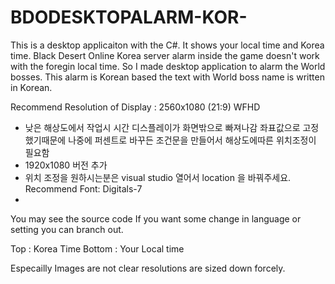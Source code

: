 # BDODESKTOPALARM-KOR-

This is a desktop applicaiton with the C#.
It shows your local time and Korea time.
Black Desert Online Korea server alarm inside the game doesn't work with the foregin local time.
So I made desktop application to alarm the World bosses.
This alarm is Korean based the text with World boss name is written in Korean.

Recommend Resolution of Display : 2560x1080 (21:9) WFHD
* 낮은 해상도에서 작업시 시간 디스플레이가 화면밖으로 빠져나감 좌표값으로 고정했기때문에 나중에 퍼센트로 바꾸든 조건문을 만들어서 해상도에따른 위치조정이 필요함
* 1920x1080 버전 추가 
* 위치 조정을 원하시는분은 visual studio 열어서 location 을 바꿔주세요.
Recommend Font: Digitals-7
* 

You may see the source code If you want some change in language or setting you can branch out.

Top : Korea Time
Bottom : Your Local time

Especailly Images are not clear resolutions are sized down forcely.
